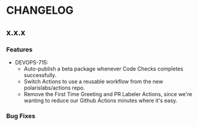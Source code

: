 # CHANGELOG

## x.x.x

### Features

- DEVOPS-715:
  - Auto-publish a beta package whenever Code Checks completes successfully.
  - Switch Actions to use a reusable workflow from the new polarislabs/actions repo.
  - Remove the First Time Greeting and PR Labeler Actions, since we're wanting to reduce our Github Actions minutes where it's easy.

### Bug Fixes
